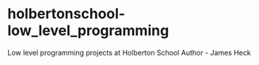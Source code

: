 # holbertonschool-low_level_programming
Low level programming projects at Holberton School
Author - James Heck
